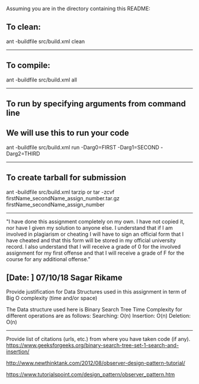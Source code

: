 Assuming you are in the directory containing this README:

## To clean:
ant -buildfile src/build.xml clean

-----------------------------------------------------------------------
## To compile:
ant -buildfile src/build.xml all

-----------------------------------------------------------------------
## To run by specifying arguments from command line
## We will use this to run your code
ant -buildfile src/build.xml run -Darg0=FIRST -Darg1=SECOND -Darg2=THIRD

-----------------------------------------------------------------------

## To create tarball for submission
ant -buildfile src/build.xml tarzip or tar -zcvf firstName_secondName_assign_number.tar.gz firstName_secondName_assign_number

-----------------------------------------------------------------------

"I have done this assignment completely on my own. I have not copied
it, nor have I given my solution to anyone else. I understand that if
I am involved in plagiarism or cheating I will have to sign an
official form that I have cheated and that this form will be stored in
my official university record. I also understand that I will receive a
grade of 0 for the involved assignment for my first offense and that I
will receive a grade of F for the course for any additional
offense.”

[Date: ] 07/10/18
Sagar Rikame
-----------------------------------------------------------------------

Provide justification for Data Structures used in this assignment in
term of Big O complexity (time and/or space)

The Data structure used here is Binary Search Tree
Time Complexity for different operations are as follows:
Searching:  O(n)
Insertion:  O(n)
Deletion:   O(n)

-----------------------------------------------------------------------

Provide list of citations (urls, etc.) from where you have taken code
(if any).
https://www.geeksforgeeks.org/binary-search-tree-set-1-search-and-insertion/

http://www.newthinktank.com/2012/08/observer-design-pattern-tutorial/

https://www.tutorialspoint.com/design_pattern/observer_pattern.htm

